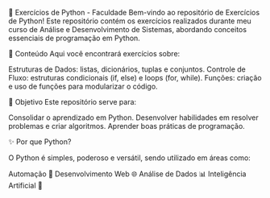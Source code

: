 🐍 Exercícios de Python - Faculdade
Bem-vindo ao repositório de Exercícios de Python! Este repositório contém os exercícios realizados durante meu curso de Análise e Desenvolvimento de Sistemas, abordando conceitos essenciais de programação em Python.

📘 Conteúdo
Aqui você encontrará exercícios sobre:

Estruturas de Dados: listas, dicionários, tuplas e conjuntos.
Controle de Fluxo: estruturas condicionais (if, else) e loops (for, while).
Funções: criação e uso de funções para modularizar o código.

🎯 Objetivo
Este repositório serve para:

Consolidar o aprendizado em Python.
Desenvolver habilidades em resolver problemas e criar algoritmos.
Aprender boas práticas de programação.

✨ Por que Python?

O Python é simples, poderoso e versátil, sendo utilizado em áreas como:

Automação 🔄
Desenvolvimento Web 🌐
Análise de Dados 📊
Inteligência Artificial 🤖
